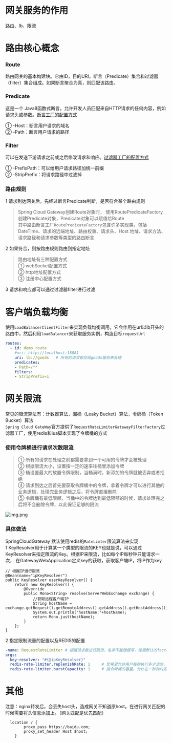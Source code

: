# 网关服务的作用
路由、lb、限流

# 路由核心概念
### Route  
路由网关的基本构建块。它由ID，目的URI，断言（Predicate）集合和过滤器（filter）集合组成。如果断言聚合为真，则匹配该路由。  

### Predicate
这是一个 Java8函数式断言。允许开发人员匹配来自HTTP请求的任何内容，例如请求头或参数。[断言工厂的配置方式](https://cloud.spring.io/spring-cloud-static/spring-cloud-gateway/2.1.0.RELEASE/single/spring-cloud-gateway.html)  

① -Host：断言用户请求的域名  
② -Path：断言用户请求的路径  

### Filter
可以在发送下游请求之前或之后修改请求和响应。[过滤器工厂的配置方式](https://cloud.spring.io/spring-cloud-static/spring-cloud-gateway/2.1.0.RELEASE/single/spring-cloud-gateway.html)

① -PrefixPath：可以给用户请求路径加统一前缀  
② -StripPrefix：将请求路径中过滤掉

### 路由规则
1 请求到达网关后，先经过断言Predicate判断，是否符合某个路由规则  
> Spring Cloud Gateway创建Route对象时， 使用RoutePredicateFactory创建Predicate对象，Predicate对象可以赋值给Route  
> 其中路由断言工厂```RoutePredicateFactory```包含许多实现类，包括DateTime、请求的远端地址、路由权重、请求头、Host 地址、请求方法、请求路径和请求参数等类型的路由断言  

2 如果符合，则按路由规则路由到指定地址  
> 路由地址有三种配置方式  
> ① webSocket配置方式  
> ② http地址配置方式  
> ③ 注册中心配置方式

3 请求和响应都可以通过过滤器filter进行过滤  

# 客户端负载均衡
使用```LoadBalancerClientFilter```来实现负载均衡调用，它会作用在url以lb开头的路由中，然后利用```loadBalancer```来获取服务实例，构造目标```requestUrl```
```yaml
routes:
  - id: demo_route
    #uri: http://localhost:18081
    uri: lb://goods   # 所有的请求都交给goods服务来处理
    predicates:
    - Path=/**
    filters:
    - StripPrefix=1
```

# 网关限流
常见的限流算法有：计数器算法，漏桶（Leaky Bucket）算法，令牌桶（Token Bucket）算法  
```Spring Cloud GateWay```官方提供了```RequestRateLimiterGatewayFilterFactory```过滤器工厂，使用redis和lua脚本实现了令牌桶的方式

### 使用令牌桶进行请求次数限流
> ① 所有的请求在处理之前都需要拿到一个可用的令牌才会被处理  
> ② 根据限流大小，设置按一定的速率往桶里添加令牌  
> ③ 桶设置最大的放置令牌限制，当桶满时，新添加的令牌就被丢弃或者拒绝  
> ④ 请求到达之后首先要获取令牌桶中的令牌，拿着令牌才可以进行其他的业务逻辑，处理完业务逻辑之后，将令牌直接删除  
> ⑤ 令牌桶有最低限额，当桶中的令牌达到最低限额的时候，请求处理完之后将不会删除令牌，以此保证足够的限流

![img.png](../images/令牌桶算法.png)

### 具体做法
SpringCloudGateway 默认使用redis的```RateLimter```限流算法来实现  
1 KeyResolver用于计算某一个类型的限流的KEY也就是说，可以通过KeyResolver来指定限流的Key。根据IP来限流，比如每个IP每秒钟只能请求一次，
在GatewayWebApplication定义key的获取，获取客户端IP，将IP作为key
```
// 根据IP进行限流
@Bean(name="ipKeyResolver")
public KeyResolver userKeyResolver() {
    return new KeyResolver() {
        @Override
        public Mono<String> resolve(ServerWebExchange exchange) {
            //获取远程客户端IP
            String hostName = exchange.getRequest().getRemoteAddress().getAddress().getHostAddress();
            System.out.println("hostName:"+hostName);
            return Mono.just(hostName);
        }
    };
}
```

2 指定限制流量的配置以及REDIS的配置
```yaml
-name: RequestRateLimiter # 根据请求数进行限流，名字不能随便写，使用默认的factory
args: 
  key-resolver: "#{@ipKeyResolver}"
  redis-rate-limiter.replenishRate: 1     # 您希望允许用户每秒执行多少请求，而不会丢弃任何请求。这是令牌桶填充的速率
  redis-rate-limiter.burstCapacity: 1     # 指令牌桶的容量，允许在一秒钟内完成的最大请求数,将此值设置为零将阻止所有请求
```

# 其他
注意：nginx转发后，会丢失host头，造成网关不知道原host。在进行网关匹配的时候需要将头信息添加上。（网关匹配是优先匹配）
```
  location / {
        proxy_pass https://baidu.com;
        proxy_set_header Host $host;
    }
```
